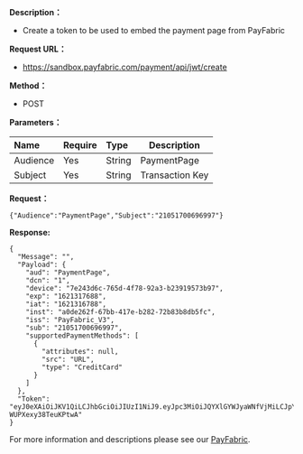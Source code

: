 **Description：** 

- Create a token to be used to embed the payment page from PayFabric

**Request URL：** 
- https://sandbox.payfabric.com/payment/api/jwt/create
  
**Method：**
- POST 

**Parameters：** 

|Name|Require|Type|Description|
|:----    |:---|:----- |-----   |
|Audience |Yes  |String |PaymentPage   |
|Subject |Yes  |String |Transaction Key   |

**Request：** 
``` 
{"Audience":"PaymentPage","Subject":"21051700696997"}
```

 **Response:**
``` 
{
  "Message": "",
  "Payload": {
    "aud": "PaymentPage",
    "dcn": "1",
    "device": "7e243d6c-765d-4f78-92a3-b23919573b97",
    "exp": "1621317688",
    "iat": "1621316788",
    "inst": "a0de262f-67bb-417e-b282-72b83b8db5fc",
    "iss": "PayFabric_V3",
    "sub": "21051700696997",
    "supportedPaymentMethods": [
      {
        "attributes": null,
        "src": "URL",
        "type": "CreditCard"
      }
    ]
  },
  "Token": "eyJ0eXAiOiJKV1QiLCJhbGciOiJIUzI1NiJ9.eyJpc3MiOiJQYXlGYWJyaWNfVjMiLCJpYXQiOiIxNjIxMzE2Nzg4IiwiZXhwIjoiMTYyMTMxNzY4OCIsImF1ZCI6IlBheW1lbnRQYWdlIiwic3ViIjoiMjEwNTE3MDA2OTY5OTciLCJpbnN0IjoiYTBkZTI2MmYtNjdiYi00MTdlLWIyODItNzJiODNiOGRiNWZjIiwiZGV2aWNlIjoiN2UyNDNkNmMtNzY1ZC00Zjc4LTkyYTMtYjIzOTE5NTczYjk3IiwiZGNuIjoiMSIsInN1cHBvcnRlZFBheW1lbnRNZXRob2RzIjpbeyJ0eXBlIjoiQ3JlZGl0Q2FyZCIsInNyYyI6IlVSTCIsImF0dHJpYnV0ZXMiOm51bGx9XX0.cX6jfuQh_0iiOqRDLftsRTE2F-WUPXexy38TeuKPtwA"
}
```
For more information and descriptions please see our [PayFabric](https://github.com/PayFabric/APIs/blob/master/PayFabric/README.md "PayFabric").



